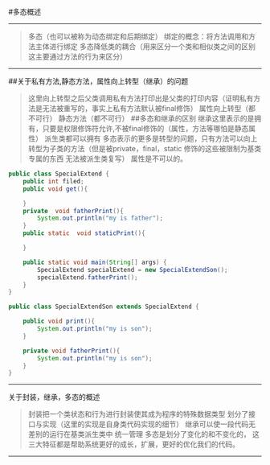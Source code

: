 #多态概述

--- 
>多态（也可以被称为动态绑定和后期绑定）
>绑定的概念：将方法调用和方法主体进行绑定
>多态降低类的耦合（用来区分一个类和相似类之间的区别这主要通过方法的行为来区分）

---
##关于私有方法,静态方法，属性向上转型（继承）的问题
>这里向上转型之后父类调用私有方法打印出是父类的打印内容（证明私有方法是无法被重写的，事实上私有方法默认被final修饰）
>属性向上转型（都不可行）
>静态方法（都不可行）
##多态和继承的区别
>继承这里表示的是拥有，只要是权限修饰符允许,不被final修饰的（属性，方法等哪怕是静态属性） 派生类都可以拥有
>多态表示的更多是转型的问题，只有方法可以向上转型为子类的方法（但是被private，final，static 修饰的这些被限制为基类专属的东西
无法被派生类复写） 属性是不可以的。
```java
public class SpecialExtend {
    public int filed;
    public void get(){

    }
    private  void fatherPrint(){
        System.out.println("my is father");
    }
    public static  void staticPrint(){

    }

    public static void main(String[] args) {
        SpecialExtend specialExtend = new SpecialExtendSon();
        specialExtend.fatherPrint();
    }
}

public class SpecialExtendSon extends SpecialExtend {

    public void print(){
        System.out.println("my is son");
    }

    private void fatherPrint(){
        System.out.println("my is son");
    }
}
```
---
关于封装，继承，多态的概述
>封装把一个类状态和行为进行封装使其成为程序的特殊数据类型 划分了接口与实现（这里的实现是自身类代码实现的细节）
>继承可以使一段代码无差别的运行在基类派生类中 统一管理
>多态是划分了变化的和不变化的，
这三大特征都是帮助系统更好的成长，扩展，更好的优化我们的代码。
---